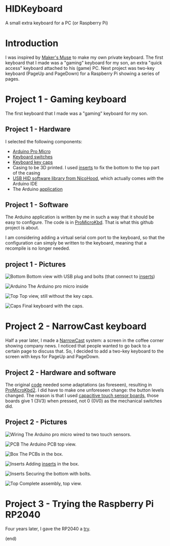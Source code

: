 # HIDKeyboard
A small extra keyboard for a PC (or Raspberry Pi)


# Introduction
I was inspired by [Maker's Muse](https://www.youtube.com/watch?v=MeYuIWGqquE) to make my own private keyboard.
The first keyboard that I made was a "gaming" keyboard for my son, an extra "quick access" keyboard attached to his (game) PC.
Next project was two-key keyboard (PageUp and PageDown) for a Raspberry Pi showing a series of pages.


# Project 1 - Gaming keyboard
The first keyboard that I made was a "gaming" keyboard for my son.


## Project 1 - Hardware
I selected the following components:
 - [Arduino Pro Micro](https://www.aliexpress.com/item/Free-Shipping-New-Pro-Micro-for-arduino-ATmega32U4-5V-16MHz-Module-with-2-row-pin-header/1871481789.html)
 - [Keyboard switches](https://www.aliexpress.com/item/10Pcs-3-Pin-KeyCaps-Mechanical-Keyboard-Switch-Blue-for-Cherry-MX-Switches-Keyboard-Replacement-Tester-Kit/32884614611.html)
 - [Keyboard key caps](https://www.aliexpress.com/item/PBT-Keycaps-DSA-1u-Blank-Printed-Keycaps-For-Gaming-Mechanical-Keyboard-20pcs/32908275436.html)
 - Casing to be 3D printed. I used [inserts](https://www.aliexpress.com/item/CNIM-Hot-M2-x-3mm-Brass-Cylinder-Knurled-Threaded-Round-Insert-Embedded-Nuts-100pcs/32876609027.html) to fix the bottom to the top part of the casing
 - [USB HID software library from NicoHood](https://github.com/NicoHood/HID), which actually comes _with_ the Arduino IDE
 - The Arduino [application](ProMicroKbd)


## Project 1 - Software
The Arduino application is written by me in such a way that it should be easy to configure. 
The code is in [ProMicroKbd](ProMicroKbd). That is what this github project is about.

I am considering adding a virtual serial com port to the keyboard, 
so that the configuration can simply be written to the keyboard, meaning that a recompile is no longer needed.


## project 1 - Pictures
![Bottom](bottom.jpg)
Bottom view with USB plug and bolts (that connect to [inserts](https://www.aliexpress.com/item/CNIM-Hot-M2-x-3mm-Brass-Cylinder-Knurled-Threaded-Round-Insert-Embedded-Nuts-100pcs/32876609027.html))

![Arduino](arduino.jpg)
The Arduino pro micro inside

![Top](top.jpg)
Top view, still without the key caps.

![Caps](caps.jpg)
Final keyboard with the caps.


# Project 2 - NarrowCast keyboard
Half a year later, I made a [NarrowCast](https://github.com/maarten-pennings/NarrowCast) system: 
a screen in the coffee corner showing company news.
I noticed that people wanted to go back to a certain page to discuss that. 
So, I decided to add a two-key keyboard to the screen with keys for PageUp and PageDown.


## Project 2 - Hardware and software
The original [code](ProMicroKbd) needed some adaptations (as foreseen), resulting in [ProMicroKbd2](ProMicroKbd2).
I did have to make one unforeseen change: the button levels changed. The reason is that I used 
[capacitive touch sensor boards](https://www.aliexpress.com/item/Digital-capacitive-touch-sensor/32570170116.html), 
those boards give 1 (3V3) when pressed, not 0 (0V0) as the mechanical switches did.


## Project 2 - Pictures
![Wiring](key2-pcbwire.jpg)
The Arduino pro micro wired to two touch sensors.

![PCB](key2-pcb.jpg)
The Arduino PCB top view.

![Box](key2-box.jpg)
The PCBs in the box.

![Inserts](key2-inserts.jpg)
Adding  [inserts](https://www.aliexpress.com/item/CNIM-Hot-M2-x-3mm-Brass-Cylinder-Knurled-Threaded-Round-Insert-Embedded-Nuts-100pcs/32876609027.html) in the box.

![Inserts](key2-bolts.jpg)
Securing the bottom with bolts.

![Top](key2-top.jpg)
Complete assembly, top view.



# Project 3 - Trying the Raspberry Pi RP2040 

Four years later, I gave the RP2040 a [try](rp2040try).


(end)
